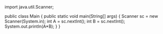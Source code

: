 import java.util.Scanner;

public  class Main {
    public static void main(String[] args) {
        Scanner sc = new Scanner(System.in);
        int A = sc.nextInt();
        int B = sc.nextInt();
        System.out.println(A*B);
    }
}
